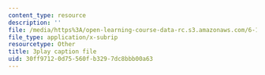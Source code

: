 ```yaml
---
content_type: resource
description: ''
file: /media/https%3A/open-learning-course-data-rc.s3.amazonaws.com/6-189-multicore-programming-primer-january-iap-2007/30ff97120d75560fb3297dc8bbb00a63_A0f4HUTooM4.vtt
file_type: application/x-subrip
resourcetype: Other
title: 3play caption file
uid: 30ff9712-0d75-560f-b329-7dc8bbb00a63
---
```

